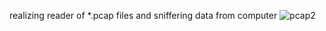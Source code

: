  realizing reader of *.pcap files and sniffering data from computer
![pcap2](https://github.com/sonne118/pcap_app/assets/66416341/e60b6eea-b678-4f6f-8d53-a74ff47cb253)

